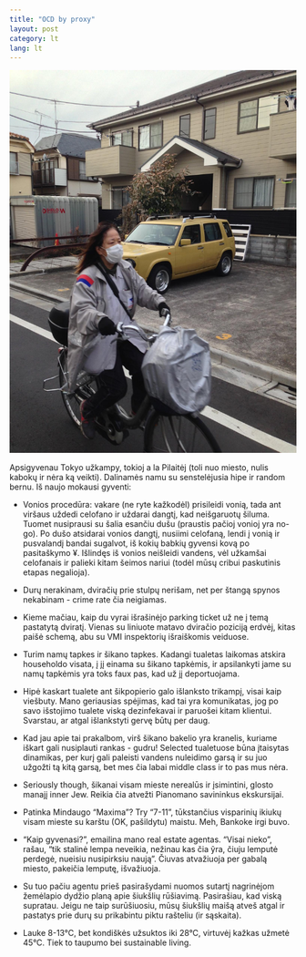 ```yaml
---
title: "OCD by proxy"
layout: post
category: lt
lang: lt
---
```


![](images/2015-01-27-ocd-by-proxy/dviratininke.jpg)

Apsigyvenau Tokyo užkampy, tokioj a la Pilaitėj (toli nuo miesto, nulis kabokų ir nėra ką veikti). Dalinamės namu su senstelėjusia hipe ir random bernu. Iš naujo mokausi gyventi:

* Vonios procedūra: vakare (ne ryte kažkodėl) prisileidi vonią, tada ant viršaus uždedi celofano ir uždarai dangtį, kad neišgaruotų šiluma. Tuomet nusiprausi su šalia esančiu dušu (praustis pačioj vonioj yra no-go). Po dušo atsidarai vonios dangtį, nusiimi celofaną, lendi į vonią ir pusvalandį bandai sugalvot, iš kokių babkių gyvensi kovą po pasitaškymo ¥. Išlindęs iš vonios neišleidi vandens, vėl užkamšai celofanais ir palieki kitam šeimos nariui (todėl mūsų cribui paskutinis etapas negalioja).

* Durų nerakinam, dviračių prie stulpų nerišam, net per štangą spynos nekabinam - crime rate čia neigiamas.

* Kieme mačiau, kaip du vyrai išrašinėjo parking ticket už ne į temą pastatytą dviratį. Vienas su liniuote matavo dviračio poziciją erdvėj, kitas paišė schemą, abu su VMI inspektorių išraiškomis veiduose.

* Turim namų tapkes ir šikano tapkes. Kadangi tualetas laikomas atskira householdo visata, į jį einama su šikano tapkėmis, ir apsilankyti jame su namų tapkėmis yra toks faux pas, kad už jį deportuojama.

* Hipė kaskart tualete ant šikpopierio galo išlanksto trikampį, visai kaip viešbuty. Mano geriausias spėjimas, kad tai yra komunikatas, jog po savo išstojimo tualete viską dezinfekavai ir paruošei kitam klientui. Svarstau, ar atgal išlankstyti gervę būtų per daug.

* Kad jau apie tai prakalbom, virš šikano bakelio yra kranelis, kuriame iškart gali nusiplauti rankas - gudru! Selected tualetuose būna įtaisytas dinamikas, per kurį gali paleisti vandens nuleidimo garsą ir su juo užgožti tą kitą garsą, bet mes čia labai middle class ir to pas mus nėra.

* Seriously though, šikanai visam mieste nerealūs ir įsimintini, glosto manajį inner Jew. Reikia čia atvežti Pianomano savininkus ekskursijai.

* Patinka Mindaugo “Maxima”? Try “7-11”, tūkstančius visparinių ikiukų visam mieste su karštu (OK, pašildytu) maistu. Meh, Bankoke irgi buvo.

* “Kaip gyvenasi?”, emailina mano real estate agentas. “Visai nieko”, rašau, “tik stalinė lempa neveikia, nežinau kas čia ỹra, čiuju lemputė perdegė, nueisiu nusipirksiu naują”. Čiuvas atvažiuoja per gabalą miesto, pakeičia lemputę, išvažiuoja.

* Su tuo pačiu agentu prieš pasirašydami nuomos sutartį nagrinėjom žemėlapio dydžio planą apie šiukšlių rūšiavimą. Pasirašiau, kad viską supratau. Jeigu ne taip surūšiuosiu, mūsų šiukšlių maišą atveš atgal ir pastatys prie durų su prikabintu piktu rašteliu (ir sąskaita).

* Lauke 8-13°C, bet kondiškės užsuktos iki 28°C, virtuvėj kažkas užmetė 45°C. Tiek to taupumo bei sustainable living.
